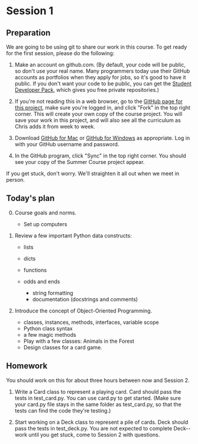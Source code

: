 Session 1
=========

Preparation
-----------

We are going to be using git to share our work in this course. To get ready for
the first session, please do the following: 

1. Make an account on github.com. (By default, your code will be public, so don't 
use your real name. Many programmers today use their GitHub accounts as 
portfolios when they apply for jobs, so it's good to have it public. If you don't 
want your code to be public, you can get the 
[Student Developer Pack](https://education.github.com/pack/join), which gives you 
free private repositories.)

2. If you're not reading this in a web browser, go to the 
   [GitHub page for this project](https://github.com/cproctor/summer_course), 
   make sure you're logged in, and click "Fork" in the top right corner. This 
   will create your own copy of the course project. You will save your work in this 
   project, and will also see all the curriculum as Chris adds it from week to week.

3. Download [GitHub for Mac](https://mac.github.com/) or 
   [GitHub for Windows](https://windows.github.com/) as appropriate. Log in with 
   your GitHub username and password.

4. In the GitHub program, click "Sync" in the top right corner. You should see your
   copy of the Summer Course project appear. 

If you get stuck, don't worry. We'll straighten it all out when we meet in person.

Today's plan
------------

0. Course goals and norms.

    - Set up computers

1. Review a few important Python data constructs:

    - lists
    - dicts
    - functions
    - odds and ends
        
        - string formatting
        - documentation (docstrings and comments)

1. Introduce the concept of Object-Oriented Programming.

    - classes, instances, methods, interfaces, variable scope
    - Python class syntax
    - a few magic methods
    - Play with a few classes: Animals in the Forest
    - Design classes for a card game.

Homework
--------

You should work on this for about three hours between now and Session 2. 

1. Write a Card class to represent a playing card. Card should pass the 
   tests in test_card.py. You can use card.py to get started. (Make sure 
   your card.py file stays in the same folder as test_card.py, so that 
   the tests can find the code they're testing.)

2. Start working on a Deck class to represent a pile of cards. Deck should
   pass the tests in test_deck.py. You are not expected to complete Deck--
   work until you get stuck, come to Session 2 with questions.

